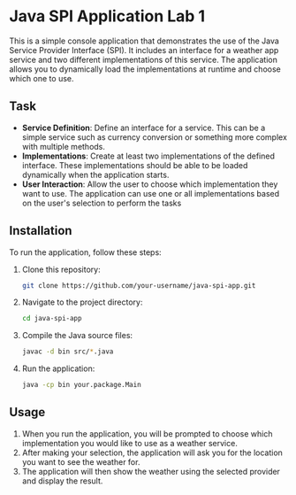 # Java SPI Application Lab 1

This is a simple console application that demonstrates the use of the Java Service Provider Interface (SPI). It includes an interface for a weather app service and two different implementations of this service. The application allows you to dynamically load the implementations at runtime and choose which one to use.

## Task

- **Service Definition**: Define an interface for a service. This can be a simple service such as currency conversion or something more complex with multiple methods.
- **Implementations**: Create at least two implementations of the defined interface. These implementations should be able to be loaded dynamically when the application starts.
- **User Interaction**: Allow the user to choose which implementation they want to use. The application can use one or all implementations based on the user's selection to perform the tasks

## Installation

To run the application, follow these steps:

1. Clone this repository:

    ```bash
    git clone https://github.com/your-username/java-spi-app.git
    ```

2. Navigate to the project directory:

    ```bash
    cd java-spi-app
    ```

3. Compile the Java source files:

    ```bash
    javac -d bin src/*.java
    ```

4. Run the application:

    ```bash
    java -cp bin your.package.Main
    ```

## Usage

1. When you run the application, you will be prompted to choose which implementation you would like to use as a weather service.
2. After making your selection, the application will ask you for the location you want to see the weather for.
3. The application will then show the weather using the selected provider and display the result.
